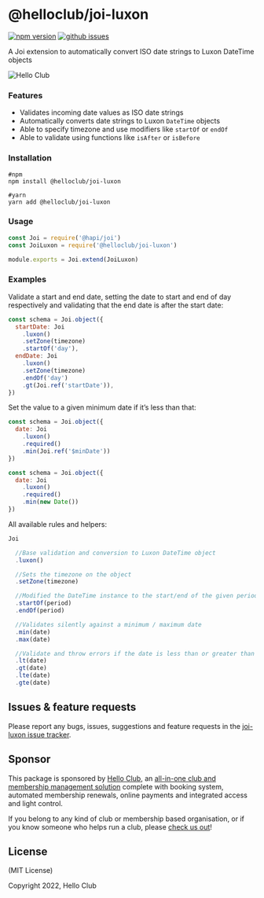 # @helloclub/joi-luxon

[![npm version](https://img.shields.io/npm/v/@helloclub/joi-luxon.svg)](https://www.npmjs.com/package/@helloclub/joi-luxon)
[![github issues](https://img.shields.io/github/issues/helloclub/joi-luxon.svg)](https://github.com/helloclub/joi-luxon/issues)


A Joi extension to automatically convert ISO date strings to Luxon DateTime objects

![Hello Club](https://helloclub.com/images/logo/logo-text.svg)

### Features
- Validates incoming date values as ISO date strings
- Automatically converts date strings to Luxon `DateTime` objects
- Able to specify timezone and use modifiers like `startOf` or `endOf`
- Able to validate using functions like `isAfter` or `isBefore`

### Installation

```shell
#npm
npm install @helloclub/joi-luxon

#yarn
yarn add @helloclub/joi-luxon
```

### Usage
```js
const Joi = require('@hapi/joi')
const JoiLuxon = require('@helloclub/joi-luxon')

module.exports = Joi.extend(JoiLuxon)
```

### Examples

Validate a start and end date, setting the date to start and end of day respectively and validating that the end date is after the start date:

```js
const schema = Joi.object({
  startDate: Joi
    .luxon()
    .setZone(timezone)
    .startOf('day'),
  endDate: Joi
    .luxon()
    .setZone(timezone)
    .endOf('day')
    .gt(Joi.ref('startDate')),
})
```

Set the value to a given minimum date if it’s less than that:

```js
const schema = Joi.object({
  date: Joi
    .luxon()
    .required()
    .min(Joi.ref('$minDate'))
})

const schema = Joi.object({
  date: Joi
    .luxon()
    .required()
    .min(new Date())
})
```

All available rules and helpers:

```js
Joi

  //Base validation and conversion to Luxon DateTime object
  .luxon()

  //Sets the timezone on the object
  .setZone(timezone)

  //Modified the DateTime instance to the start/end of the given period
  .startOf(period)
  .endOf(period)

  //Validates silently against a minimum / maximum date
  .min(date)
  .max(date)

  //Validate and throw errors if the date is less than or greater than a reference date
  .lt(date)
  .gt(date)
  .lte(date)
  .gte(date)
```

## Issues & feature requests

Please report any bugs, issues, suggestions and feature requests in the [joi-luxon issue tracker](https://github.com/helloclub/joi-luxon/issues).

## Sponsor

This package is sponsored by [Hello Club](https://helloclub.com?source=github), an [all-in-one club and membership management solution](https://helloclub.com?source=github) complete with booking system, automated membership renewals, online payments and integrated access and light control. 

If you belong to any kind of club or membership based organisation, or if you know someone who helps run a club, please [check us out](https://helloclub.com?source=github)!

## License

(MIT License)

Copyright 2022, Hello Club
